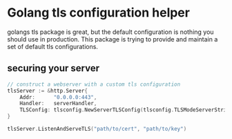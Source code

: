 # Golang tls configuration helper

golangs tls package is great, but the default configuration is nothing you should use in production. This package is trying to provide and maintain a set of default tls configurations.

## securing your server

```go
// construct a webserver with a custom tls configuration
tlsServer := &http.Server{
    Addr:      "0.0.0.0:443",
    Handler:   serverHandler,
    TLSConfig: tlsconfig.NewServerTLSConfig(tlsconfig.TLSModeServerStrict),
}

tlsServer.ListenAndServeTLS("path/to/cert", "path/to/key")

```
